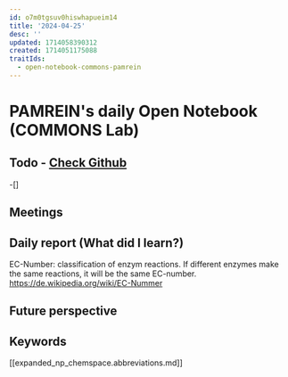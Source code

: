 ```yaml
---
id: o7m0tgsuv0hiswhapueim14
title: '2024-04-25'
desc: ''
updated: 1714058390312
created: 1714051175088
traitIds:
  - open-notebook-commons-pamrein
---
```


# PAMREIN's daily Open Notebook (COMMONS Lab)

## Todo - [Check Github](https://github.com/orgs/commons-research/projects/2/views/1)
-[]


## Meetings



## Daily report (What did I learn?)
EC-Number: classification of enzym reactions. If different enzymes make the same reactions, it will be the same EC-number. <https://de.wikipedia.org/wiki/EC-Nummer>


## Future perspective



## Keywords
[[expanded_np_chemspace.abbreviations.md]]
